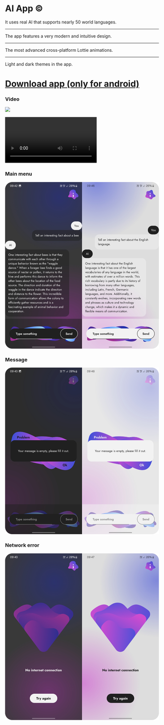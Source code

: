 # AI App ©

It uses real AI that supports nearly 50 world languages.
_____________________________________________________

The app features a very modern and intuitive design.
_____________________________________________________

The most advanced cross-platform Lottie animations.
_____________________________________________________

Light and dark themes in the app.

# [Download app (only for android)](https://drive.google.com/file/d/1UUlUY-ZCSFx4d48TGSWzDtAtzYyTMvrz/view?usp=drive_link)

### Video
![](https://github.com/Tretiakk/AI/blob/main/AI_gif.gif)


![](https://github.com/Tretiakk/AI/blob/main/AI_demo.mp4)

### Main menu
![](https://github.com/Tretiakk/AI/blob/main/Main.png)

### Message
![](https://github.com/Tretiakk/AI/blob/main/Message.png)

### Network error
![](https://github.com/Tretiakk/AI/blob/main/Network.png)

